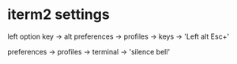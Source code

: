 # iterm2 settings 

left option key -> alt 
preferences -> profiles -> keys -> 'Left alt Esc+'



preferences -> profiles -> terminal -> 'silence bell'


